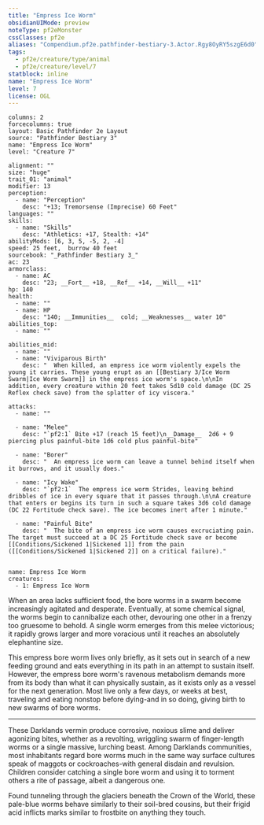 ```yaml
---
title: "Empress Ice Worm"
obsidianUIMode: preview
noteType: pf2eMonster
cssClasses: pf2e
aliases: "Compendium.pf2e.pathfinder-bestiary-3.Actor.Rgy8OyRY5szgE6d0" 
tags:
  - pf2e/creature/type/animal
  - pf2e/creature/level/7
statblock: inline
name: "Empress Ice Worm"
level: 7
license: OGL
---
```


```statblock
columns: 2
forcecolumns: true
layout: Basic Pathfinder 2e Layout
source: "Pathfinder Bestiary 3"
name: "Empress Ice Worm"
level: "Creature 7"

alignment: ""
size: "huge"
trait_01: "animal"
modifier: 13
perception:
  - name: "Perception"
    desc: "+13; Tremorsense (Imprecise) 60 Feet"
languages: ""
skills:
  - name: "Skills"
    desc: "Athletics: +17, Stealth: +14"
abilityMods: [6, 3, 5, -5, 2, -4]
speed: 25 feet,  burrow 40 feet
sourcebook: "_Pathfinder Bestiary 3_"
ac: 23
armorclass:
  - name: AC
    desc: "23; __Fort__ +18, __Ref__ +14, __Will__ +11"
hp: 140
health:
  - name: ""
  - name: HP
    desc: "140; __Immunities__  cold; __Weaknesses__ water 10"
abilities_top:
  - name: ""

abilities_mid:
  - name: ""
  - name: "Viviparous Birth"
    desc: "  When killed, an empress ice worm violently expels the young it carries. These young erupt as an [[Bestiary 3/Ice Worm Swarm|Ice Worm Swarm]] in the empress ice worm's space.\n\nIn addition, every creature within 20 feet takes 5d10 cold damage (DC 25 Reflex check save) from the splatter of icy viscera."

attacks:
  - name: ""

  - name: "Melee"
    desc: "`pf2:1` Bite +17 (reach 15 feet)\n__Damage__  2d6 + 9 piercing plus painful-bite 1d6 cold plus painful-bite"

  - name: "Borer"
    desc: "  An empress ice worm can leave a tunnel behind itself when it burrows, and it usually does."

  - name: "Icy Wake"
    desc: "`pf2:1`  The empress ice worm Strides, leaving behind dribbles of ice in every square that it passes through.\n\nA creature that enters or begins its turn in such a square takes 3d6 cold damage (DC 22 Fortitude check save). The ice becomes inert after 1 minute."

  - name: "Painful Bite"
    desc: "  The bite of an empress ice worm causes excruciating pain. The target must succeed at a DC 25 Fortitude check save or become [[Conditions/Sickened 1|Sickened 1]] from the pain ([[Conditions/Sickened 1|Sickened 2]] on a critical failure)."
 
```

```encounter-table
name: Empress Ice Worm
creatures:
  - 1: Empress Ice Worm
```



When an area lacks sufficient food, the bore worms in a swarm become increasingly agitated and desperate. Eventually, at some chemical signal, the worms begin to cannibalize each other, devouring one other in a frenzy too gruesome to behold. A single worm emerges from this melee victorious; it rapidly grows larger and more voracious until it reaches an absolutely elephantine size.

This empress bore worm lives only briefly, as it sets out in search of a new feeding ground and eats everything in its path in an attempt to sustain itself. However, the empress bore worm's ravenous metabolism demands more from its body than what it can physically sustain, as it exists only as a vessel for the next generation. Most live only a few days, or weeks at best, traveling and eating nonstop before dying-and in so doing, giving birth to new swarms of bore worms.

* * *

These Darklands vermin produce corrosive, noxious slime and deliver agonizing bites, whether as a revolting, wriggling swarm of finger-length worms or a single massive, lurching beast. Among Darklands communities, most inhabitants regard bore worms much in the same way surface cultures speak of maggots or cockroaches-with general disdain and revulsion. Children consider catching a single bore worm and using it to torment others a rite of passage, albeit a dangerous one.

Found tunneling through the glaciers beneath the Crown of the World, these pale-blue worms behave similarly to their soil-bred cousins, but their frigid acid inflicts marks similar to frostbite on anything they touch.
